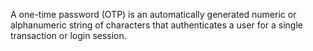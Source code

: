 A one-time password (OTP) is an automatically generated numeric or alphanumeric string of characters that authenticates a user for a single transaction or login session.
